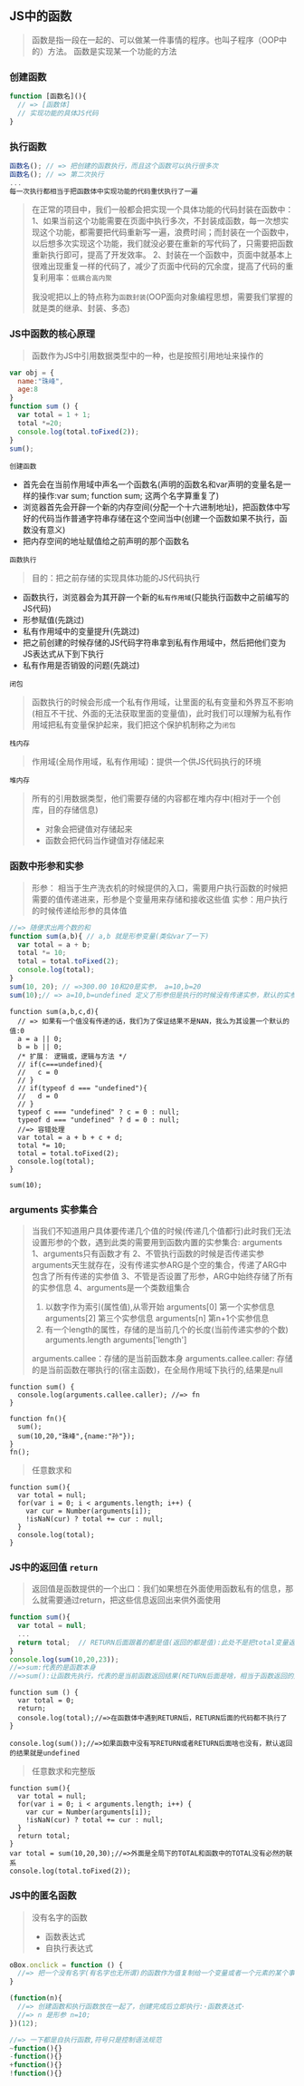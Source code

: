 ##   JS中的函数
> 函数是指一段在一起的、可以做某一件事情的程序。也叫子程序（OOP中的）方法。
> 函数是实现某一个功能的方法


### 创建函数
```javascript
function [函数名](){
  // => [函数体]
  // 实现功能的具体JS代码
}

```

### 执行函数
```javascript
函数名(); // => 把创建的函数执行，而且这个函数可以执行很多次
函数名(); // => 第二次执行
...
每一次执行都相当于把函数体中实现功能的代码重伏执行了一遍
```

> 在正常的项目中，我们一般都会把实现一个具体功能的代码封装在函数中：
> 1、如果当前这个功能需要在页面中执行多次，不封装成函数，每一次想实现这个功能，都需要把代码重新写一遍，浪费时间；而封装在一个函数中，以后想多次实现这个功能，我们就没必要在重新的写代码了，只需要把函数重新执行即可，提高了开发效率。
> 2、封装在一个函数中，页面中就基本上很难出现重复一样的代码了，减少了页面中代码的冗余度，提高了代码的重复利用率：`低耦合高内聚`
>
> 我没呢把以上的特点称为`函数封装`(OOP面向对象编程思想，需要我们掌握的就是类的继承、封装、多态)


### JS中函数的核心原理
> 函数作为JS中引用数据类型中的一种，也是按照引用地址来操作的
```javascript
var obj = {
  name:"珠峰",
  age:8
}
function sum () {
  var total = 1 + 1;
  total *=20;
  console.log(total.toFixed(2));
}
sum();
```
`创建函数`
- 首先会在当前作用域中声名一个函数名(声明的函数名和var声明的变量名是一样的操作:var sum; function sum; 这两个名字算重复了)
- 浏览器首先会开辟一个新的内存空间(分配一个十六进制地址)，把函数体中写好的代码当作普通字符串存储在这个空间当中(创建一个函数如果不执行，函数没有意义)
- 把内存空间的地址赋值给之前声明的那个函数名

`函数执行`
> 目的：把之前存储的实现具体功能的JS代码执行
  - 函数执行，浏览器会为其开辟一个新的`私有作用域`(只能执行函数中之前编写的JS代码)
  - 形参赋值(先跳过)
  - 私有作用域中的变量提升(先跳过)
  - 把之前创建的时候存储的JS代码字符串拿到私有作用域中，然后把他们变为JS表达式从下到下执行
  - 私有作用是否销毁的问题(先跳过)

`闭包`
> 函数执行的时候会形成一个私有作用域，让里面的私有变量和外界互不影响(相互不干扰、外面的无法获取里面的变量值)，此时我们可以理解为私有作用域把私有变量保护起来，我们把这个保护机制称之为`闭包`

`栈内存`
> 作用域(全局作用域，私有作用域)：提供一个供JS代码执行的环境

`堆内存`
> 所有的引用数据类型，他们需要存储的内容都在堆内存中(相对于一个创库，目的存储信息)
> - 对象会把键值对存储起来
> - 函数会把代码当作键值对存储起来


### 函数中形参和实参
> 形参： 相当于生产洗衣机的时候提供的入口，需要用户执行函数的时候把需要的值传递进来，形参是个变量用来存储和接收这些值
> 实参：用户执行的时候传递给形参的具体值
```javascript
//=> 随便求出两个数的和
function sum(a,b){ // a,b 就是形参变量(类似var了一下)
  var total = a + b;
  total *= 10;
  total = total.toFixed(2);
  console.log(total);
}
sum(10, 20); // =>300.00 10和20是实参， a=10,b=20
sum(10);// => a=10,b=undefined 定义了形参但是执行的时候没有传递实参，默认的实参就是undefined
```

```
function sum(a,b,c,d){
  // => 如果有一个值没有传递的话，我们为了保证结果不是NAN，我么为其设置一个默认的值:0
  a = a || 0;
  b = b || 0;
  /* 扩展： 逻辑或，逻辑与方法 */
  // if(c===undefined){
  //   c = 0
  // }
  // if(typeof d === "undefined"){
  //   d = 0
  // }
  typeof c === "undefined" ? c = 0 : null;
  typeof d === "undefined" ? d = 0 : null;
  //=> 容错处理
  var total = a + b + c + d;
  total *= 10;
  total = total.toFixed(2);
  console.log(total);
}

sum(10);
```

### arguments 实参集合
> 当我们不知道用户具体要传递几个值的时候(传递几个值都行)此时我们无法设置形参的个数，遇到此类的需要用到函数内置的实参集合: arguments
> 1、arguments只有函数才有
> 2、不管执行函数的时候是否传递实参arguments天生就存在，没有传递实参ARG是个空的集合，传递了ARG中包含了所有传递的实参值
> 3、不管是否设置了形参，ARG中始终存储了所有的实参信息
> 4、arguments是一个类数组集合
  > 1. 以数字作为索引(属性值),从零开始
  > arguments[0] 第一个实参信息
  > arguments[2] 第三个实参信息
  > arguments[n] 第n+1个实参信息
  > 2. 有一个length的属性，存储的是当前几个的长度(当前传递实参的个数)
  > arguments.length
  > arguments['length']
  >
  > arguments.callee：存储的是当前函数本身
  > arguments.callee.caller: 存储的是当前函数在哪执行的(宿主函数)，在全局作用域下执行的,结果是null

  ```
  function sum() {
    console.log(arguments.callee.caller); //=> fn
  }

  function fn(){
    sum();
    sum(10,20,"珠峰",{name:"孙"});
  }
  fn();
  ```

  > 任意数求和
  ```
  function sum(){
    var total = null;
    for(var i = 0; i < arguments.length; i++) {
      var cur = Number(arguments[i]);
      !isNaN(cur) ? total += cur : null;
    }
    console.log(total);
  }
  ```

### JS中的返回值 `return`
> 返回值是函数提供的一个出口：我们如果想在外面使用函数私有的信息，那么就需要通过return，把这些信息返回出来供外面使用
```javascript
function sum(){
  var total = null;
  ...
  return total;  // RETURN后面跟着的都是值(返回的都是值):此处不是把total变量返回，而是把total存储的值返回 <==> RETURN 60;
}
console.log(sum(10,20,23));
//=>sum:代表的是函数本身
//=>sum():让函数先执行，代表的是当前函数返回结果(RETURN后面是啥，相当于函数返回的是啥)
```

```
function sum () {
  var total = 0;
  return;
  console.log(total);//=>在函数体中遇到RETURN后，RETURN后面的代码都不执行了
}

console.log(sum());//=>如果函数中没有写RETURN或者RETURN后面啥也没有，默认返回的结果就是undefined
```

> 任意数求和完整版
```
function sum(){
  var total = null;
  for(var i = 0; i < arguments.length; i++) {
    var cur = Number(arguments[i]);
    !isNaN(cur) ? total += cur : null;
  }
  return total;
}
var total = sum(10,20,30);//=>外面是全局下的TOTAL和函数中的TOTAL没有必然的联系
console.log(total.toFixed(2));
```

### JS中的匿名函数
> 没有名字的函数
> - 函数表达式
> - 自执行表达式
```javascript
oBox.onclick = function () {
  //=> 把一个没有名字(有名字也无所谓)的函数作为值复制给一个变量或者一个元素的某个事件等:·函数表达式·
}
```

```javascript
(function(n){
  //=> 创建函数和执行函数放在一起了，创建完成后立即执行:·函数表达式·
  //=> n 是形参 n=10;
})(12);

//=> 一下都是自执行函数,符号只是控制语法规范
~function(){}
-function(){}
+function(){}
!function(){}
```
